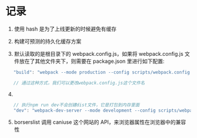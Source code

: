 # 记录

1. 使用 hash 是为了上线更新的时候避免有缓存

2. 构建可预测的持久化缓存方案

3. 默认读取的是根目录下的 webpack.config.js，如果将 webpack.config.js 文件放在了其他文件夹下，则需要在 package.json 里进行如下配置:

```js
   "build": "webpack --mode production --config scripts/webpack.config.js",

   // 通过这种方式，我们可以更改webpack.config.js这个文件名
```

4.

```js
   // 执行npm run dev不会创建dist文件，它是打包到内存里面
   "dev": "webpack-dev-server --mode development --config scripts/webpack.config.js",
```

5. borserslist 调用 caniuse 这个网站的 API，来浏览器属性在浏览器中的兼容性
